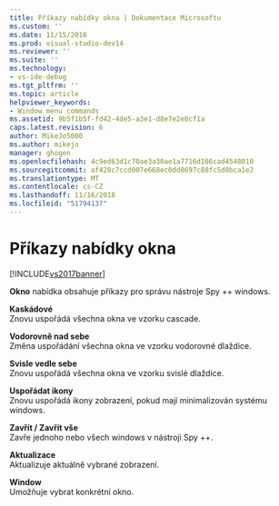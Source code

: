 ```yaml
---
title: Příkazy nabídky okna | Dokumentace Microsoftu
ms.custom: ''
ms.date: 11/15/2016
ms.prod: visual-studio-dev14
ms.reviewer: ''
ms.suite: ''
ms.technology:
- vs-ide-debug
ms.tgt_pltfrm: ''
ms.topic: article
helpviewer_keywords:
- Window menu commands
ms.assetid: 9b5f1b5f-fd42-4de5-a3e1-d8e7e2e8cf1a
caps.latest.revision: 6
author: MikeJo5000
ms.author: mikejo
manager: ghogen
ms.openlocfilehash: 4c9ed63d1c70ae3a30ae1a7716d166cad4548010
ms.sourcegitcommit: af428c7ccd007e668ec0dd8697c88fc5d8bca1e2
ms.translationtype: MT
ms.contentlocale: cs-CZ
ms.lasthandoff: 11/16/2018
ms.locfileid: "51794137"
---
```

# <a name="window-menu-commands"></a>Příkazy nabídky okna
[!INCLUDE[vs2017banner](../includes/vs2017banner.md)]

**Okno** nabídka obsahuje příkazy pro správu nástroje Spy ++ windows.  
  
 **Kaskádové**  
 Znovu uspořádá všechna okna ve vzorku cascade.  
  
 **Vodorovně nad sebe**  
 Změna uspořádání všechna okna ve vzorku vodorovné dlaždice.  
  
 **Svisle vedle sebe**  
 Znovu uspořádá všechna okna ve vzorku svislé dlaždice.  
  
 **Uspořádat ikony**  
 Znovu uspořádá ikony zobrazení, pokud mají minimalizován systému windows.  
  
 **Zavřít / Zavřít vše**  
 Zavře jednoho nebo všech windows v nástroji Spy ++.  
  
 **Aktualizace**  
 Aktualizuje aktuálně vybrané zobrazení.  
  
 **Window**  
 Umožňuje vybrat konkrétní okno.



